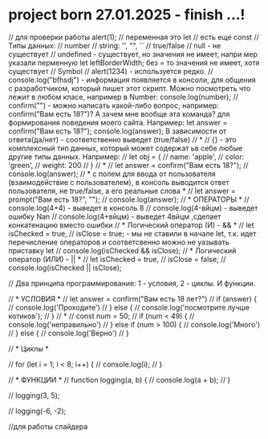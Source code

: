 # project born 27.01.2025 - finish ...!
// для проверки работы alert(1);
// переменная это let
// есть еще const
// Типы данных:
// number
// string: '', "", ``
// true/false
// null - не существует
// undefined - существует, но значения не имеет, напри мер указали перменную let leftBorderWidth; без = то значения не имеет, хотя существует
// Symbol
// alert(1234) - используется редко.
// console.log("bfhsdj") - информация появляется в консоли, для общения с разработчиком, который пишет этот скрипт. Можно посмотреть что лежит в любом класе, например в Number:   console.log(number);
// confirm("") - можно написать какой-либо вопрос, например: confirm("Вам есть 18?")? А зачем мне вообще эта команда? для формирования поведения моего сайта. Например: let answer = confirm("Вам есть 18?"); console.log(answer); В зависимости от ответа(да/нет) - соответственно выведет (true/false)
// *
// {} - это комплексный тип данных, который может содержат ьв себе любые другие типы данных. Например:
// let obj = {
//     name: 'apple',
//     color: 'green',
//     weight: 200
// }
// *
// let answer = confirm("Вам есть 18?");
// console.log(answer);
// * с полем для ввода от пользователя (взаимодействие с пользователем), в консоль выводится ответ пользователя, не true/false, а его реальные слова *
// let answer = prompt("Вам есть 18?", "");
// console.log(answer);
// * ОПЕРАТОРЫ *
// console.log(4+4) - выведет в консоль 8
// console.log(4-вйцм) - выведет ошибку Nan
// console.log(4+вйцм) - выведет 4вйцм ,сделает конкатенацию вместо ошибки
// * Логический оператор (И) - && *
// let isChecked = true,
// isClose = true; - мы не ставили в начале let, т.к. идет перечисление операторов и соответсвенно можно не уазывать приставку let
// console.log(isChecked && isClose);
// * Логический оператор (ИЛИ) - || *
// let isChecked = true,
//     isClose = false;
// console.log(isChecked || isClose);


// Два принципа программирование: 1 - условия, 2 - циклы. И функции.

// * УСЛОВИЯ *
// let answer = confirm("Вам есть 18 лет?")
// if (answer) {
//     console.log('Проходите')
// } else {
//     console.log('посмотрите лучше котиков');
// }
// *
// const num = 50;
// if (num < 49) {
//     console.log('неправильно')
// } else if (num > 100) {
//     console.log('Много')
// } else {
//     console.log('Верно')
// }

// * Циклы *

// for (let i = 1; i < 8; i++) {
//     console.log(i);
// }

// * ФУНКЦИИ *
// function logging(a, b) {
//     console.log(a + b);
// }

// logging(3, 5);

// logging(-6, -2);

//для работы слайдера